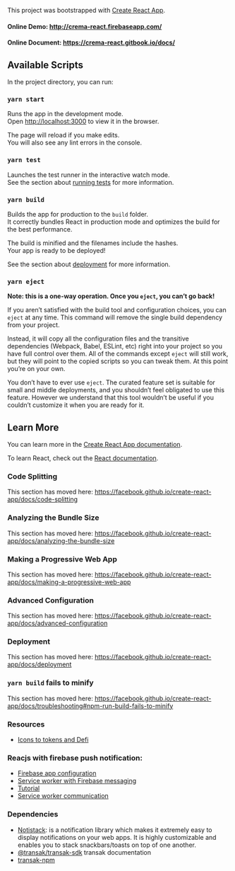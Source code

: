 This project was bootstrapped with [Create React App](https://github.com/facebook/create-react-app).

#### Online Demo: http://crema-react.firebaseapp.com/

#### Online Document: https://crema-react.gitbook.io/docs/

## Available Scripts

In the project directory, you can run:

### `yarn start`

Runs the app in the development mode.<br />
Open [http://localhost:3000](http://localhost:3000) to view it in the browser.

The page will reload if you make edits.<br />
You will also see any lint errors in the console.

### `yarn test`

Launches the test runner in the interactive watch mode.<br />
See the section about [running tests](https://facebook.github.io/create-react-app/docs/running-tests) for more information.

### `yarn build`

Builds the app for production to the `build` folder.<br />
It correctly bundles React in production mode and optimizes the build for the best performance.

The build is minified and the filenames include the hashes.<br />
Your app is ready to be deployed!

See the section about [deployment](https://facebook.github.io/create-react-app/docs/deployment) for more information.

### `yarn eject`

**Note: this is a one-way operation. Once you `eject`, you can’t go back!**

If you aren’t satisfied with the build tool and configuration choices, you can `eject` at any time. This command will remove the single build dependency from your project.

Instead, it will copy all the configuration files and the transitive dependencies (Webpack, Babel, ESLint, etc) right into your project so you have full control over them. All of the commands except `eject` will still work, but they will point to the copied scripts so you can tweak them. At this point you’re on your own.

You don’t have to ever use `eject`. The curated feature set is suitable for small and middle deployments, and you shouldn’t feel obligated to use this feature. However we understand that this tool wouldn’t be useful if you couldn’t customize it when you are ready for it.

## Learn More

You can learn more in the [Create React App documentation](https://facebook.github.io/create-react-app/docs/getting-started).

To learn React, check out the [React documentation](https://reactjs.org/).

### Code Splitting

This section has moved here: https://facebook.github.io/create-react-app/docs/code-splitting

### Analyzing the Bundle Size

This section has moved here: https://facebook.github.io/create-react-app/docs/analyzing-the-bundle-size

### Making a Progressive Web App

This section has moved here: https://facebook.github.io/create-react-app/docs/making-a-progressive-web-app

### Advanced Configuration

This section has moved here: https://facebook.github.io/create-react-app/docs/advanced-configuration

### Deployment

This section has moved here: https://facebook.github.io/create-react-app/docs/deployment

### `yarn build` fails to minify

This section has moved here: https://facebook.github.io/create-react-app/docs/troubleshooting#npm-run-build-fails-to-minify

### Resources
- [Icons to tokens and Defi](https://raw.githubusercontent.com/trustwallet/assets/master/blockchains/ethereum/assets/'+selected?.token0?.id+%27/logo.png)

### Reacjs with firebase push notification:
- [Firebase app configuration ](https://firebase.google.com/docs/cloud-messaging/js/client)
- [Service worker with Firebase messaging](https://firebase.google.com/docs/cloud-messaging/js/receive)
- [Tutorial](https://rharshad.com/web-push-notifications-react-firebase/)
- [Service worker communication ](https://felixgerschau.com/how-to-communicate-with-service-workers/)
### Dependencies
- [Notistack](https://www.npmjs.com/package/notistack): is a notification library which makes it extremely easy to display notifications on your web apps. It is highly customizable and enables you to stack snackbars/toasts on top of one another. 
- [@transak/transak-sdk](https://integrate.transak.com/Integrate-Transak-f43cbb5dc7fa4d068a044ef9589879bf) transak documentation
- [transak-npm](https://www.npmjs.com/package/@transak/transak-sdk)
